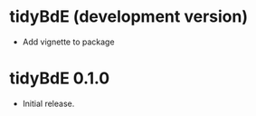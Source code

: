 # tidyBdE (development version)

-   Add vignette to package

# tidyBdE 0.1.0

-   Initial release.
